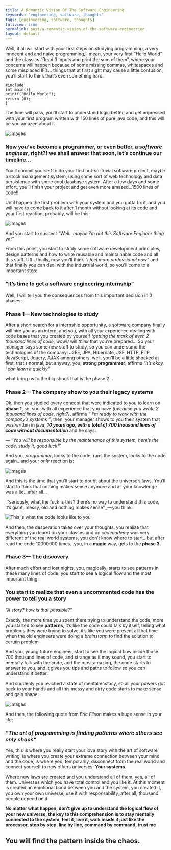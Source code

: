 ```yaml
---
title: A Romantic Vision Of The Software Engineering
keywords: "engineering, software, thoughts"
tags: [engineering, software, thoughts]
fullview: true
permalink: post/a-romantic-vision-of-the-software-engineering
layout: default
---
```


Well, it all will start with your first steps on studying programming, a very innocent and and naive programming, i mean, your very first “Hello World” and the classics “Read 3 inputs and print the sum of them”, where your concerns will happen because of some missing commas, whitespaces and some misplaced IF’s… things that at first sight may cause a little confusion, you’ll start to think that’s even something hard.

    #include
    int main(){
    printf("Hello World");
    return (0);
    }

The time will pass, you’ll start to understand logic better, and get impressed with your first program written with 150 lines of pure java code, and this will be you amazed about it

![images](/content/images/2015/06/amazed.png)

### **Now you’ve become a programmer, or even better, a _software engineer_, right?! we shall answer that soon, let’s continue our timeline…**

You’ll commit yourself to do your first not-so-trivial software project, maybe a stock management system, using some sort of web technology and data persistence with some cool database system. After a few days and some effort, you’ll finish your project and get even more amazed…1500 lines of code!!

Until happen the first problem with your system and you gotta fix it, and you will have to come back to it after 1 month without looking at its code and your first reaction, probably, will be this:

![images](/content/images/2015/06/scared.jpeg)

And you start to suspect _“Well…maybe i’m not this Software Engineer thing yet”_

From this point, you start to study some software development principles, design patterns and how to write reusable and maintainable code and all this stuff. Uff…finally, now you’ll think _“i feel more professional now”_ and that finally you can deal with the industrial world, so you’ll come to a important step:

### **“it’s time to get a software engineering internship”**

Well, I will tell you the consequences from this important decision in 3 phases:

### Phase 1 — New technologies to study

After a short search for a internship opportunity, a software company finally will hire you as an intern, and you, with all your experience dealing with code bases that you created by yourself _(getting the mark of even 2 thousand lines of code, wow!)_ will _think_ that you’re prepared… So your manager says some new stuff to study, so you can understand the technologies of the company: J2EE, JPA, Hibernate, JSF, HTTP, FTP, JavaScript, Jquery, AJAX among others, well, you’ll be a little shocked at first, that’s normal, but anyway, you, **strong programmer**, affirms _“it’s okay, i can learn it quickly”_

what bring us to the big shock that is the phase 2…

### Phase 2— The company show to you their legacy systems

Ok, then you studied every concept that were indicated to you to learn on **phase 1**, so, you, with all experience that you have _(because you wrote 2 thousand lines of code, right?)_, affirms _“ I’m ready to work with the company’s systems ”_, then, your manager shows to you their system that was written in java, **_10 years ago, with a total of 700 thousand lines of code without documentation_** and he says:

_— “You will be responsible by the maintenance of this system, here’s the code, study it, good luck!”_

And you, _programmer_, looks to the code, runs the system, looks to the code again…and your _only_ reaction is:

![images](/content/images/2015/06/depressive.png)

And this is the time that you’ll start to doubt about the universe’s laws. You’ll start to think that nothing makes sense anymore and all your knowledge was a lie…after all…

_“seriously, what the fuck is this? there’s no way to understand this code, it’s giant, messy, old and nothing makes sense” _— you think.

![This is what the code looks like to you](/content/images/2015/06/matrix.gif)

And then, the desperation takes over your thoughts, you realize that everything you learnt on your classes and on _codecademy_ was very different of the real world systems, you don’t know where to start…but after read the code 10000000 times…you, in a **magic** way, gets to the **phase 3**.

### Phase 3— The discovery

After much effort and lost nights, you, magically, starts to see patterns in these many lines of code, you start to see a logical flow and the most important thing:

### You start to realize that even a uncommented code has the power to tell you a story

_“A story? how is that possible?”_

Exactly, the more time you spent there trying to understand the code, more you started to see **patterns**, it’s like the code could talk by itself, telling what problems they were trying to solve, it’s like you were present at that time when the old engineers were doing a _brainstorm_ to find the solution to certain problem

And you, young future engineer, start to see the logical flow inside those 700 thousand lines of code, and strange as it may sound, you start to mentally talk with the code, and the most amazing, the code starts to answer to you, and it gives you tips and paths to follow so you can understand it better.

And suddenly you reached a state of mental ecstasy, so all your powers got back to your hands and all this messy and dirty code starts to make sense and gain shape:

![images](/content/images/2015/06/matrix2.jpeg)

And then, the following quote from _Eric Filson_ makes a huge sense in your life:

### _“The art of programming is finding patterns where others see only chaos”_

Yes, this is where you really start your love story with the art of software writing, is where you create your extreme connection between your mind and the code, is where you, temporarily, disconnect from the real world and connect yourself to new others universes: **Your systems**.

Where new laws are created and you understand all of them, yes, all of them. Universes which you have total control and you like it. At this moment is created an emotional bond between you and the system, you created it, you own your own universe, use it with responsability, after all, thousand people depend on it.

**No matter what happen, don’t give up to understand the logical flow of your new universe, the key to this comprehension is to stay mentally connected to the system, feel it, live it, walk inside it just like the processor, step by step, line by line, command by command, trust me**

## **You will find the pattern inside the chaos.**
